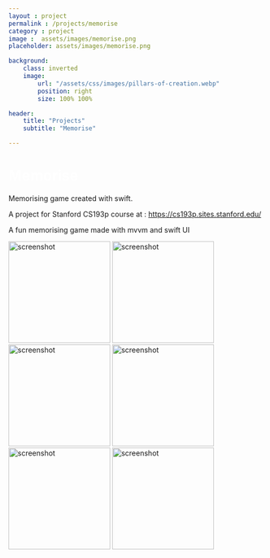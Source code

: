 ```yaml
---
layout : project
permalink : /projects/memorise
category : project
image :  assets/images/memorise.png
placeholder: assets/images/memorise.png

background:
    class: inverted
    image:
        url: "/assets/css/images/pillars-of-creation.webp"
        position: right
        size: 100% 100%

header:
    title: "Projects"
    subtitle: "Memorise"

---
```



<h1 style="color:white">Memorise</h1>
Memorising game created with swift.

A project for Stanford CS193p course at : https://cs193p.sites.stanford.edu/


A fun memorising game made with mvvm and swift UI


<div style="overflow:auto;">
	<div >
      <img src="https://user-images.githubusercontent.com/49305252/137027942-8b43310b-5c2b-4f35-94de-7b3fcfc49063.gif" alt="screenshot" width="200"/>
      <img src="https://user-images.githubusercontent.com/49305252/137027986-0686ed05-7685-47d7-bcd0-c715c37def54.png" alt="screenshot" width="200"/>
      <img src="https://user-images.githubusercontent.com/49305252/137028078-507d6f1e-a37e-417b-ab4e-9b14c39f966b.png" alt="screenshot" width="200"/>
      <img src="https://user-images.githubusercontent.com/49305252/137028125-aacf220c-3974-4f09-a5a0-86cdc8c4f92c.png" alt="screenshot" width="200"/>
      <img src="https://user-images.githubusercontent.com/49305252/137028182-5921d133-ad27-4b14-964c-8948a3742501.png" alt="screenshot" width="200"/>
      <img src="https://user-images.githubusercontent.com/49305252/137028212-40deeb65-23b5-49ff-8c38-ae9a93e01603.png" alt="screenshot" width="200"/>
	</div>
</div>
